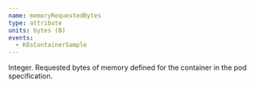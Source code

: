 ```yaml
---
name: memoryRequestedBytes
type: attribute
units: bytes (B)
events:
  - K8sContainerSample
---
```


Integer. Requested bytes of memory defined for the container in the pod specification.